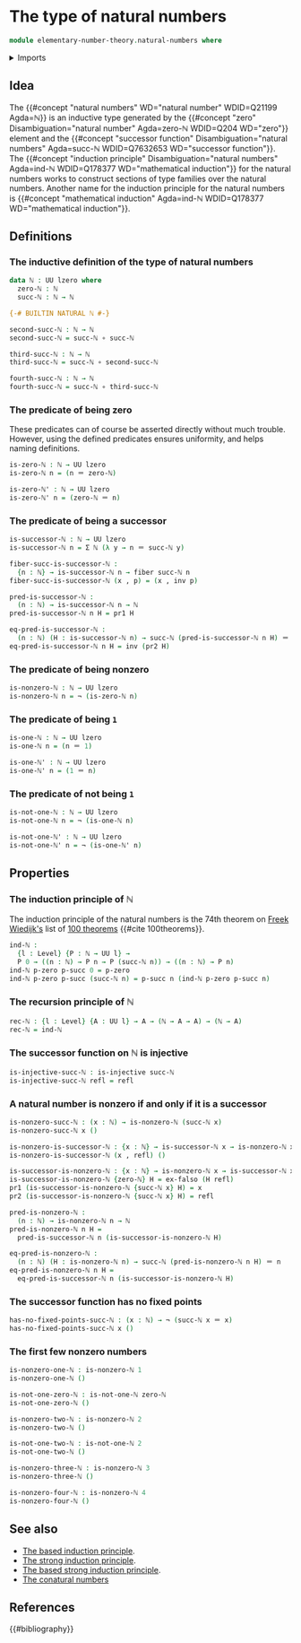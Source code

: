 # The type of natural numbers

```agda
module elementary-number-theory.natural-numbers where
```

<details><summary>Imports</summary>

```agda
open import foundation.dependent-pair-types
open import foundation.universe-levels

open import foundation-core.empty-types
open import foundation-core.fibers-of-maps
open import foundation-core.function-types
open import foundation-core.identity-types
open import foundation-core.injective-maps
open import foundation-core.negation
```

</details>

## Idea

The {{#concept "natural numbers" WD="natural number" WDID=Q21199 Agda=ℕ}} is an
inductive type generated by the
{{#concept "zero" Disambiguation="natural number" Agda=zero-ℕ WDID=Q204 WD="zero"}}
element and the
{{#concept "successor function" Disambiguation="natural numbers" Agda=succ-ℕ WDID=Q7632653 WD="successor function"}}.
The
{{#concept "induction principle" Disambiguation="natural numbers" Agda=ind-ℕ WDID=Q178377 WD="mathematical induction"}}
for the natural numbers works to construct sections of type families over the
natural numbers. Another name for the induction principle for the natural
numbers is
{{#concept "mathematical induction" Agda=ind-ℕ WDID=Q178377 WD="mathematical induction"}}.

## Definitions

### The inductive definition of the type of natural numbers

```agda
data ℕ : UU lzero where
  zero-ℕ : ℕ
  succ-ℕ : ℕ → ℕ

{-# BUILTIN NATURAL ℕ #-}

second-succ-ℕ : ℕ → ℕ
second-succ-ℕ = succ-ℕ ∘ succ-ℕ

third-succ-ℕ : ℕ → ℕ
third-succ-ℕ = succ-ℕ ∘ second-succ-ℕ

fourth-succ-ℕ : ℕ → ℕ
fourth-succ-ℕ = succ-ℕ ∘ third-succ-ℕ
```

### The predicate of being zero

These predicates can of course be asserted directly without much trouble.
However, using the defined predicates ensures uniformity, and helps naming
definitions.

```agda
is-zero-ℕ : ℕ → UU lzero
is-zero-ℕ n = (n ＝ zero-ℕ)

is-zero-ℕ' : ℕ → UU lzero
is-zero-ℕ' n = (zero-ℕ ＝ n)
```

### The predicate of being a successor

```agda
is-successor-ℕ : ℕ → UU lzero
is-successor-ℕ n = Σ ℕ (λ y → n ＝ succ-ℕ y)

fiber-succ-is-successor-ℕ :
  {n : ℕ} → is-successor-ℕ n → fiber succ-ℕ n
fiber-succ-is-successor-ℕ (x , p) = (x , inv p)

pred-is-successor-ℕ :
  (n : ℕ) → is-successor-ℕ n → ℕ
pred-is-successor-ℕ n H = pr1 H

eq-pred-is-successor-ℕ :
  (n : ℕ) (H : is-successor-ℕ n) → succ-ℕ (pred-is-successor-ℕ n H) ＝ n
eq-pred-is-successor-ℕ n H = inv (pr2 H)
```

### The predicate of being nonzero

```agda
is-nonzero-ℕ : ℕ → UU lzero
is-nonzero-ℕ n = ¬ (is-zero-ℕ n)
```

### The predicate of being `1`

```agda
is-one-ℕ : ℕ → UU lzero
is-one-ℕ n = (n ＝ 1)

is-one-ℕ' : ℕ → UU lzero
is-one-ℕ' n = (1 ＝ n)
```

### The predicate of not being `1`

```agda
is-not-one-ℕ : ℕ → UU lzero
is-not-one-ℕ n = ¬ (is-one-ℕ n)

is-not-one-ℕ' : ℕ → UU lzero
is-not-one-ℕ' n = ¬ (is-one-ℕ' n)
```

## Properties

### The induction principle of ℕ

The induction principle of the natural numbers is the 74th theorem on
[Freek Wiedijk's](http://www.cs.ru.nl/F.Wiedijk/) list of
[100 theorems](literature.100-theorems.md) {{#cite 100theorems}}.

```agda
ind-ℕ :
  {l : Level} {P : ℕ → UU l} →
  P 0 → ((n : ℕ) → P n → P (succ-ℕ n)) → ((n : ℕ) → P n)
ind-ℕ p-zero p-succ 0 = p-zero
ind-ℕ p-zero p-succ (succ-ℕ n) = p-succ n (ind-ℕ p-zero p-succ n)
```

### The recursion principle of ℕ

```agda
rec-ℕ : {l : Level} {A : UU l} → A → (ℕ → A → A) → (ℕ → A)
rec-ℕ = ind-ℕ
```

### The successor function on ℕ is injective

```agda
is-injective-succ-ℕ : is-injective succ-ℕ
is-injective-succ-ℕ refl = refl
```

### A natural number is nonzero if and only if it is a successor

```agda
is-nonzero-succ-ℕ : (x : ℕ) → is-nonzero-ℕ (succ-ℕ x)
is-nonzero-succ-ℕ x ()

is-nonzero-is-successor-ℕ : {x : ℕ} → is-successor-ℕ x → is-nonzero-ℕ x
is-nonzero-is-successor-ℕ (x , refl) ()

is-successor-is-nonzero-ℕ : {x : ℕ} → is-nonzero-ℕ x → is-successor-ℕ x
is-successor-is-nonzero-ℕ {zero-ℕ} H = ex-falso (H refl)
pr1 (is-successor-is-nonzero-ℕ {succ-ℕ x} H) = x
pr2 (is-successor-is-nonzero-ℕ {succ-ℕ x} H) = refl

pred-is-nonzero-ℕ :
  (n : ℕ) → is-nonzero-ℕ n → ℕ
pred-is-nonzero-ℕ n H =
  pred-is-successor-ℕ n (is-successor-is-nonzero-ℕ H)

eq-pred-is-nonzero-ℕ :
  (n : ℕ) (H : is-nonzero-ℕ n) → succ-ℕ (pred-is-nonzero-ℕ n H) ＝ n
eq-pred-is-nonzero-ℕ n H =
  eq-pred-is-successor-ℕ n (is-successor-is-nonzero-ℕ H)
```

### The successor function has no fixed points

```agda
has-no-fixed-points-succ-ℕ : (x : ℕ) → ¬ (succ-ℕ x ＝ x)
has-no-fixed-points-succ-ℕ x ()
```

### The first few nonzero numbers

```agda
is-nonzero-one-ℕ : is-nonzero-ℕ 1
is-nonzero-one-ℕ ()

is-not-one-zero-ℕ : is-not-one-ℕ zero-ℕ
is-not-one-zero-ℕ ()

is-nonzero-two-ℕ : is-nonzero-ℕ 2
is-nonzero-two-ℕ ()

is-not-one-two-ℕ : is-not-one-ℕ 2
is-not-one-two-ℕ ()

is-nonzero-three-ℕ : is-nonzero-ℕ 3
is-nonzero-three-ℕ ()

is-nonzero-four-ℕ : is-nonzero-ℕ 4
is-nonzero-four-ℕ ()
```

## See also

- [The based induction principle](elementary-number-theory.based-induction-natural-numbers.md).
- [The strong induction principle](elementary-number-theory.strong-induction-natural-numbers.md).
- [The based strong induction principle](elementary-number-theory.based-strong-induction-natural-numbers.md).
- [The conatural numbers](elementary-number-theory.conatural-numbers.md)

## References

{{#bibliography}}
